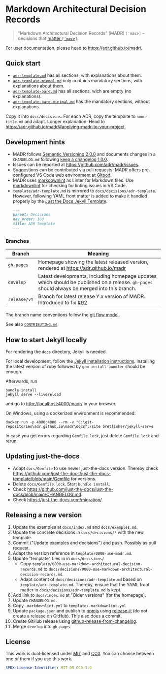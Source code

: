 # Markdown Architectural Decision Records

> "Markdown Architectural Decision Records" (MADR) `[ˈmæɾɚ]` – decisions that [matter `[ˈmæɾɚ]`](https://en.wiktionary.org/wiki/matter#Pronunciation).

For user documentation, please head to <https://adr.github.io/madr/>.

## Quick start

* [`adr-template.md`](template/adr-template.md) has all sections, with explanations about them.
* [`adr-template-minmal.md`](template/adr-template-minimal.md) only contains mandatory sections, with explanations about them. <!-- ### Consequences also contained, though marked as "optional" -->
* [`adr-template-bare.md`](template/adr-template-bare.md) has all sections, wich are empty (no explanations).
* [`adr-template-bare-minimal.md`](template/adr-template-bare-minimal.md) has the mandatory sections, without explanations. <!-- ### Consequences also contained, though marked as "optional" -->

Copy it into `docs/decisions`.
For each ADR, copy the tempalte to `nnnn-title.md` and adapt.
Longer explanation: Head to <https://adr.github.io/madr/#applying-madr-to-your-project>.

## Development hints

* MADR follows [Semantic Versioning 2.0.0](https://semver.org/) and documents changes in a `CHANGELOG.md` following [keep a changelog 1.0.0](http://keepachangelog.com/en/1.0.0/).
* Issues can be reported at <https://github.com/adr/madr/issues>.
* Suggestions can be contributed via pull requests. MADR offers pre-configured VS Code web environment at [Gitpod](https://gitpod.io/#https://github.com/adr/madr).
* MADR uses [markdownlint](https://github.com/DavidAnson/markdownlint) as Linter for Markdown files. Use [markdownlint](https://marketplace.visualstudio.com/items?itemName=DavidAnson.vscode-markdownlint) for checking for linting issues in VS Code.
* `template/adr-template.md` is mirrored to `docs/decisions/adr-template`.
  However, following YAML front matter is added to make it handled properly by the [Just the Docs Jekyll Template](https://just-the-docs.github.io/just-the-docs/). <!-- markdownlint-disable-next-line MD031 -->
  ```markdown
  ---
  parent: Decisions
  nav_order: 100
  title: ADR Template
  ---
  ```

### Branches

| Branch       | Meaning                                                                                                                                      |
|--------------|----------------------------------------------------------------------------------------------------------------------------------------------|
| `gh-pages`   | Homepage showing the latest released version, rendered at <https://adr.github.io/madr>                                                       |
| `develop`    | Latest developments, including homepage updates which should be published on a release. `gh-pages` should always be merged into this branch. |
| `release/vY` | Branch for latest release Y.x version of MADR. Introduced to fix [#92](https://github.com/adr/madr/issues/92)                                |

The branch name conventions follow the [git flow model](https://www.atlassian.com/git/tutorials/comparing-workflows/gitflow-workflow).

See also [`CONTRIBUTING.md`](CONTRIBUTING.md).

## How to start Jekyll locally

For rendering the `docs` directory, Jekyll is needed.

For local development, follow the [Jekyll installation instructions](https://jekyllrb.com/docs/installation/).
Installing the latest version of ruby followed by `gem install bundler` should be enough.

Afterwards, run

```terminal
bundle install
jekyll serve --livereload
```

and go to <http://localhost:4000/madr/> in your browser.

On Windows, using a dockerized environment is recommended:

```terminal
docker run -p 4000:4000 --rm -v "C:\git-repositories\adr.github.io\madr\docs":/site bretfisher/jekyll-serve
```

In case you get errors regarding `Gemfile.lock`, just delete `Gemfile.lock` and rerun.

## Updating just-the-docs

* Adapt `docs/Gemfile` to use newer just-the-docs version. Thereby check <https://github.com/just-the-docs/just-the-docs-template/blob/main/Gemfile> for versions.
* Delete `docs/Gemfile.lock`. Start `bundle install`.
* Check <https://github.com/just-the-docs/just-the-docs/blob/main/CHANGELOG.md>.
* Check <https://just-the-docs.com/migration/>.

## Releasing a new version

1. Update the examples at `docs/index.md` and `docs/examples.md`.
2. Update the concrete decisions in `docs/decisions/*` with the new template.
3. Commit ("Update examples and decisions") and push. Possibly as pull request.
4. Adapt the version reference in `template/0000-use-madr.md`.
5. Update "template" files in in `docs/decisions/`
   * Copy `template/0000-use-markdown-architectural-decision-records.md` to `docs/decisions/0000-use-markdown-architectural-decision-records.md`.
   * Adapt content of `docs/decisions/adr-template.md` based on `template/adr-template.md`.
     Thereby, ensure that the YAML front matter in `docs/decisions/adr-template.md` is kept.
6. Add link to `docs/index.md` at "Older versions" (for the homepage).
7. Update `CHANGELOG.md`.
8. Copy `.markdownlint.yml` to `template/.markdownlint.yml`
9. Update `package.json` and publish to [npmjs](https://www.npmjs.com/package/madr) using [release-it](https://www.npmjs.com/package/release-it) (do not create a release on GitHub). This also does a commit.
10. Create GitHub release using [github-release-from-changelog](https://www.npmjs.com/package/github-release-from-changelog).
11. Merge `develop` into `gh-pages`

## License

This work is dual-licensed under [MIT](https://opensource.org/licenses/MIT) and
[CC0](https://creativecommons.org/share-your-work/public-domain/cc0/).
You can choose between one of them if you use this work.

```yaml
SPDX-License-Identifier: MIT OR CC0-1.0
```
